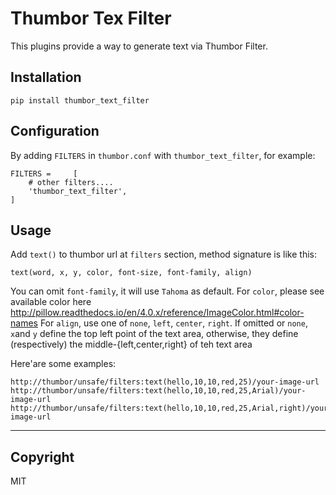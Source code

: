 Thumbor Tex Filter
===

This plugins provide a way to generate text via Thumbor Filter.

## Installation
`pip install thumbor_text_filter`

## Configuration

By adding `FILTERS` in `thumbor.conf` with `thumbor_text_filter`, for example:
```
FILTERS =     [
    # other filters....
    'thumbor_text_filter',
]
```

## Usage
Add `text()` to thumbor url at `filters` section, method signature is like this:

`text(word, x, y, color, font-size, font-family, align)`

You can omit `font-family`, it will use `Tahoma` as default.
For `color`, please see available color here http://pillow.readthedocs.io/en/4.0.x/reference/ImageColor.html#color-names
For `align`, use one of `none`, `left`, `center`, `right`. If omitted or `none`, `x`and `y` define the top left point of the text area, otherwise, they define (respectively) the middle-{left,center,right} of teh text area

Here'are some examples:
```
http://thumbor/unsafe/filters:text(hello,10,10,red,25)/your-image-url
http://thumbor/unsafe/filters:text(hello,10,10,red,25,Arial)/your-image-url
http://thumbor/unsafe/filters:text(hello,10,10,red,25,Arial,right)/your-image-url
```

---
## Copyright
MIT
